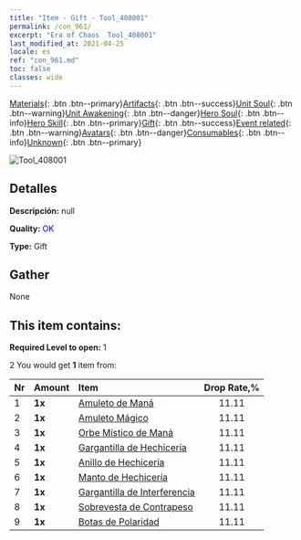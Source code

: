 ```yaml
---
title: "Item - Gift - Tool_408001"
permalink: /con_961/
excerpt: "Era of Chaos  Tool_408001"
last_modified_at: 2021-04-25
locale: es
ref: "con_961.md"
toc: false
classes: wide
---
```

 [Materials](/ItemsES/){: .btn .btn--primary}[Artifacts](/ItemsES/Artifacts/){: .btn .btn--success}[Unit Soul](/ItemsES/UnitSoul/){: .btn .btn--warning}[Unit Awakening](/ItemsES/UnitAwakening/){: .btn .btn--danger}[Hero Soul](/ItemsES/HeroSoul/){: .btn .btn--info}[Hero Skill](/ItemsES/HeroSkill/){: .btn .btn--primary}[Gift](/ItemsES/Gift/){: .btn .btn--success}[Event related](/ItemsES/Events/){: .btn .btn--warning}[Avatars](/ItemsES/Avatars/){: .btn .btn--danger}[Consumables](/ItemsES/Consumables/){: .btn .btn--info}[Unknown](/ItemsES/Unknown/){: .btn .btn--primary}

 ![Tool_408001](/images/t/i_907046.png)

## Detalles
 **Descripción:** null

 **Quality:** <span style="color: #0000CD">OK</span>

 **Type:** Gift

## Gather

  None

## This item contains:

 **Required Level to open:** 1

 2 You would get **1** item  from:

  | Nr | Amount |     Item    | Drop Rate,% |
  |:---|:-------|:------------|:---------:|
  | 1 |  **1x** | [Amuleto de Maná](/ItemsES/art_112/) | 11.11 | 
  | 2 |  **1x** | [Amuleto Mágico](/ItemsES/art_113/) | 11.11 | 
  | 3 |  **1x** | [Orbe Místico de Maná](/ItemsES/art_114/) | 11.11 | 
  | 4 |  **1x** | [Gargantilla de Hechicería](/ItemsES/art_115/) | 11.11 | 
  | 5 |  **1x** | [Anillo de Hechicería](/ItemsES/art_116/) | 11.11 | 
  | 6 |  **1x** | [Manto de Hechicería](/ItemsES/art_117/) | 11.11 | 
  | 7 |  **1x** | [Gargantilla de Interferencia](/ItemsES/art_118/) | 11.11 | 
  | 8 |  **1x** | [Sobrevesta de Contrapeso](/ItemsES/art_119/) | 11.11 | 
  | 9 |  **1x** | [Botas de Polaridad](/ItemsES/art_120/) | 11.11 | 
